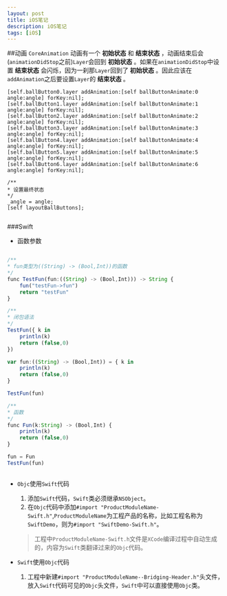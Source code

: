 ```yaml
---
layout: post
title: iOS笔记
description: iOS笔记
tags: [iOS]
---
```

##动画
``CoreAnimation`` 动画有一个 **初始状态** 和 **结束状态** ，动画结束后会(``animationDidStop``之前)``Layer``会回到 **初始状态** 。如果在``animationDidStop``中设置 **结束状态** 会闪烁，因为一刹那``Layer``回到了 **初始状态** 。因此应该在``addAnimation``之后要设置``Layer``的 **结束状态** 。

```objc
[self.ballButton0.layer addAnimation:[self ballButtonAnimate:0 angle:angle] forKey:nil];
[self.ballButton1.layer addAnimation:[self ballButtonAnimate:1 angle:angle] forKey:nil];
[self.ballButton2.layer addAnimation:[self ballButtonAnimate:2 angle:angle] forKey:nil];
[self.ballButton3.layer addAnimation:[self ballButtonAnimate:3 angle:angle] forKey:nil];
[self.ballButton4.layer addAnimation:[self ballButtonAnimate:4 angle:angle] forKey:nil];
[self.ballButton5.layer addAnimation:[self ballButtonAnimate:5 angle:angle] forKey:nil];
[self.ballButton6.layer addAnimation:[self ballButtonAnimate:6 angle:angle] forKey:nil];

/**
* 设置最终状态
*/
_angle = angle;
[self layoutBallButtons];
    
```
###Swift
- 函数参数

```javascript

/**
* fun类型为((String) -> (Bool,Int))的函数
*/
func TestFun(fun:((String) -> (Bool,Int))) -> String {
    fun("testFun->fun")
    return "testFun"
}

/**
* 闭包语法
*/
TestFun({ k in
    println(k)
    return (false,0)
})

var fun:((String) -> (Bool,Int)) = { k in
    println(k)
    return (false,0)
}

TestFun(fun)

/**
* 函数
*/
func Fun(k:String) -> (Bool,Int) {
    println(k)
    return (false,0)
}

fun = Fun
TestFun(fun)
  
```

- `Objc`使用`Swift`代码
	1. 添加`Swift`代码，`Swift`类必须继承`NSObject`。
	2. 在`Objc`代码中添加`#import "ProductModuleName-Swift.h"`,`ProductModuleName`为工程产品的名称，比如工程名称为`SwiftDemo`，则为`#import "SwiftDemo-Swift.h"`。
	> 工程中`ProductModuleName-Swift.h`文件是`XCode`编译过程中自动生成的，内容为`Swift`类翻译过来的`Objc`代码。
		

- `Swift`使用`Objc`代码
	1. 工程中新建`#import "ProductModuleName--Bridging-Header.h"`头文件，放入`Swift`代码可见的`Objc`头文件，`Swift`中可以直接使用`Objc`类。